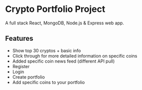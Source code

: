 # Crypto Portfolio Project
A full stack React, MongoDB, Node.js & Express web app.

## Features

 - Show top 30 cryptos +  basic info
 - Click through for more detailed information on specific coins
 - Added specific coin news feed (different API pull)
 - Register
 - Login
 - Create portfolio
 - Add specific coins to your portfolio


 